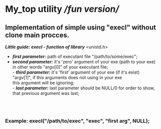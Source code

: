 My_top utility */fun version/*
===

 Implementation of simple using "execl" without clone main procces.
   -------------------------
  

___Little guide: execl - function of library___  <unistd.h> <br>

 
   -  ***first parameter:*** path of executant file "/path/to/some/exec";<br>
   -   ***second parameter:*** it's 'zero' argument of your exe (path to your exe)<br>
        	        		   in other words "argv[0]" of your executant file;<br>	
    -   ***third parameter:*** it's 'first' argument of your exe (if it's exist)<br>
		                           "argv[1]", if this arguments does not using in your exe<br>
	      	              		   this argument will be ignoring;<br>
    -     ***last parameter:*** last parameter should be NULL/0 for order to show, that
                   	 	           previous argument was last;<br>
<br>
<br>

<h3>Example:   execl("/path/to/exec", "exec", "first arg", NULL);<h3/>




